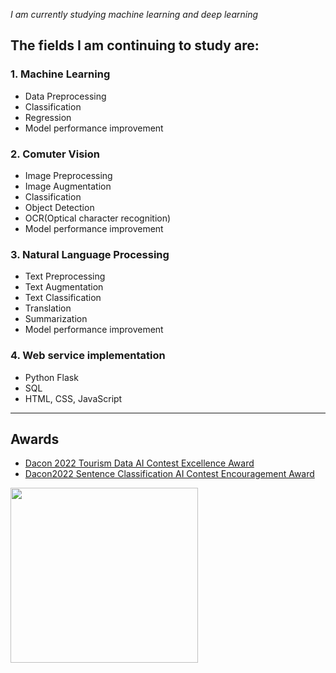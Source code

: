 
*I am currently studying machine learning and deep learning*



## The fields I am continuing to study are:
### 1. Machine Learning
  + Data Preprocessing
  + Classification
  + Regression
  + Model performance improvement

### 2. Comuter Vision
  + Image Preprocessing
  + Image Augmentation
  + Classification
  + Object Detection
  + OCR(Optical character recognition)
  + Model performance improvement

### 3. Natural Language Processing
  + Text Preprocessing
  + Text Augmentation
  + Text Classification
  + Translation
  + Summarization
  + Model performance improvement

### 4. Web service implementation
  + Python Flask
  + SQL
  + HTML, CSS, JavaScript


***

## Awards
+ <a href="https://dacon.io/competitions/official/235978/overview/description">Dacon 2022 Tourism Data AI Contest Excellence Award</a>
+ <a href="https://dacon.io/competitions/official/236037/overview/description">Dacon2022 Sentence Classification AI Contest Encouragement Award</a>
<img src="https://media.discordapp.net/attachments/1002189622912221250/1060487598642044948/6b85bddd246b2388.JPG?width=868&height=676" width="300 " height="280">
